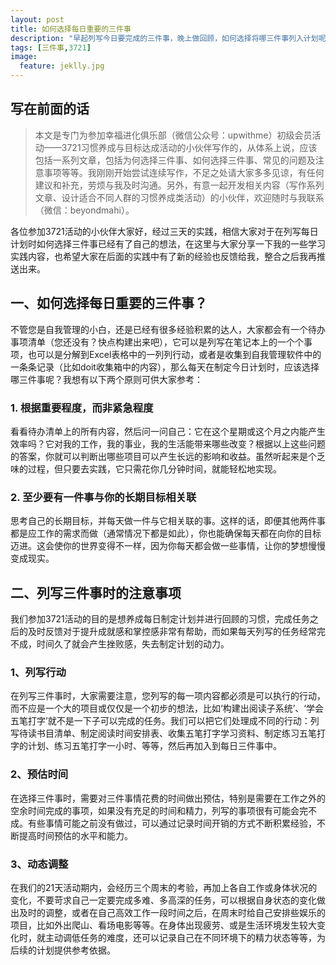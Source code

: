 ```yaml
---
layout: post
title: 如何选择每日重要的三件事
description: "早起列写今日要完成的三件事，晚上做回顾，如何选择将哪三件事列入计划呢？"
tags: [三件事,3721]
image:
  feature: jeklly.jpg
---
```


## 写在前面的话

>本文是专门为参加幸福进化俱乐部（微信公众号：upwithme）初级会员活动——3721习惯养成与目标达成活动的小伙伴写作的，从体系上说，应该包括一系列文章，包括为何选择三件事、如何选择三件事、常见的问题及注意事项等等。我刚刚开始尝试连续写作，不足之处请大家多多见谅，有任何建议和补充，劳烦与我及时沟通。另外，有意一起开发相关内容（写作系列文章、设计适合不同人群的习惯养成类活动）的小伙伴，欢迎随时与我联系（微信：beyondmahi）。

各位参加3721活动的小伙伴大家好，经过三天的实践，相信大家对于在列写每日计划时如何选择三件事已经有了自己的想法，在这里与大家分享一下我的一些学习实践内容，也希望大家在后面的实践中有了新的经验也反馈给我，整合之后我再推送出来。

## 一、如何选择每日重要的三件事？

不管您是自我管理的小白，还是已经有很多经验积累的达人，大家都会有一个待办事项清单（您还没有？快点构建出来吧），它可以是列写在笔记本上的一个个事项，也可以是分解到Excel表格中的一列列行动，或者是收集到自我管理软件中的一条条记录（比如doit收集箱中的内容），那么每天在制定今日计划时，应该选择哪三件事呢？我想有以下两个原则可供大家参考：

### 1. 根据重要程度，而非紧急程度

看看待办清单上的所有内容，然后问一问自己：它在这个星期或这个月之内能产生效率吗？它对我的工作，我的事业，我的生活能带来哪些改变？根据以上这些问题的答案，你就可以判断出哪些项目可以产生长远的影响和收益。虽然听起来是个乏味的过程，但只要去实践，它只需花你几分钟时间，就能轻松地实现。

### 2. 至少要有一件事与你的长期目标相关联

思考自己的长期目标，并每天做一件与它相关联的事。这样的话，即便其他两件事都是应工作的需求而做（通常情况下都是如此），你也能确保每天都在向你的目标迈进。这会使你的世界变得不一样，因为你每天都会做一些事情，让你的梦想慢慢变成现实。

## 二、列写三件事时的注意事项

我们参加3721活动的目的是想养成每日制定计划并进行回顾的习惯，完成任务之后的及时反馈对于提升成就感和掌控感非常有帮助，而如果每天列写的任务经常完不成，时间久了就会产生挫败感，失去制定计划的动力。

### 1、列写行动

在列写三件事时，大家需要注意，您列写的每一项内容都必须是可以执行的行动，而不应是一个大的项目或仅仅是一个初步的想法，比如‘构建出阅读子系统’、‘学会五笔打字’就不是一下子可以完成的任务。我们可以把它们处理成不同的行动：列写待读书目清单、制定阅读时间安排表、收集五笔打字学习资料、制定练习五笔打字的计划、练习五笔打字一小时、等等，然后再加入到每日三件事中。

### 2、预估时间

在选择三件事时，需要对三件事情花费的时间做出预估，特别是需要在工作之外的空余时间完成的事项，如果没有充足的时间和精力，列写的事项很有可能会完不成。有些事情可能之前没有做过，可以通过记录时间开销的方式不断积累经验，不断提高时间预估的水平和能力。

### 3、动态调整

在我们的21天活动期内，会经历三个周末的考验，再加上各自工作或身体状况的变化，不要苛求自己一定要完成多难、多高深的任务，可以根据自身状态的变化做出及时的调整，或者在自己高效工作一段时间之后，在周末时给自己安排些娱乐的项目，比如外出爬山、看场电影等等。在身体出现疲劳、或是生活环境发生较大变化时，就主动调低任务的难度，还可以记录自己在不同环境下的精力状态等等，为后续的计划提供参考依据。

